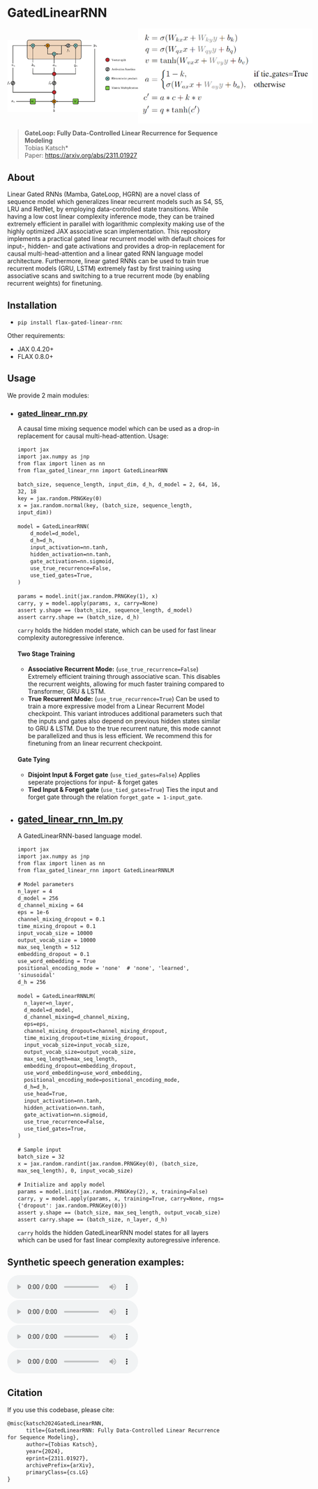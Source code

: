 # GatedLinearRNN

<div style="display: flex; justify-content: space-around; align-items: center;">
    <img src="assets/gated_linear_rnn.png" alt="GatedLinearRNN" width="300px"/>
    <img src="assets/eq.png" alt="Equation" width="400px"/>
</div>

> **GateLoop: Fully Data-Controlled Linear Recurrence for Sequence Modeling**\
> Tobias Katsch*\
> Paper: https://arxiv.org/abs/2311.01927
>

## About

Linear Gated RNNs (Mamba, GateLoop, HGRN) are a novel class of sequence model which generalizes linear recurrent 
models such as S4, S5, LRU and RetNet, by employing data-controlled state transitions. 
While having a low cost linear complexity inference mode, they can be trained extremely 
efficient in parallel with logarithmic complexity making use of the highly optimized JAX 
associative scan implementation. This repository implements a practical gated linear recurrent model with default 
choices for input-, hidden- and gate activations and provides a drop-in replacement for causal multi-head-attention 
and a linear gated RNN language model architecture. Furthermore, linear gated RNNs can be used to train true recurrent 
models (GRU, LSTM) extremely fast by first training using associative scans and switching to a true recurrent mode 
(by enabling recurrent weights) for finetuning.

## Installation

- `pip install flax-gated-linear-rnn`:

Other requirements:
- JAX 0.4.20+
- FLAX 0.8.0+

## Usage
We provide 2 main modules:
- ### [gated_linear_rnn.py](flax_gated_linear_rnn/gated_linear_rnn.py)
  A causal time mixing sequence model which can be used as a drop-in replacement for causal multi-head-attention.
  Usage:
  ```
  import jax
  import jax.numpy as jnp
  from flax import linen as nn
  from flax_gated_linear_rnn import GatedLinearRNN
  
  batch_size, sequence_length, input_dim, d_h, d_model = 2, 64, 16, 32, 18
  key = jax.random.PRNGKey(0)
  x = jax.random.normal(key, (batch_size, sequence_length, input_dim))
  
  model = GatedLinearRNN(
      d_model=d_model,
      d_h=d_h,
      input_activation=nn.tanh,
      hidden_activation=nn.tanh,
      gate_activation=nn.sigmoid,
      use_true_recurrence=False,
      use_tied_gates=True,
  )
  
  params = model.init(jax.random.PRNGKey(1), x)
  carry, y = model.apply(params, x, carry=None)
  assert y.shape == (batch_size, sequence_length, d_model)
  assert carry.shape == (batch_size, d_h)
  ```
  `carry` holds the hidden model state, which can be used for fast linear complexity autoregressive inference.
  #### Two Stage Training
  - **Associative Recurrent Mode:** (`use_true_recurrence=False`) Extremely efficient training through associative scan. This disables the recurrent weights, allowing for much faster training compared to Transformer, GRU & LSTM.
  - **True Recurrent Mode:** (`use_true_recurrence=True`) Can be used to train a more expressive model from a Linear Recurrent Model checkpoint. This variant introduces additional parameters such that the inputs and gates also depend on previous hidden states similar to GRU & LSTM. Due to the true recurrent nature, this mode cannot be parallelized and thus is less efficient. We recommend this for finetuning from an linear recurrent checkpoint.

  #### Gate Tying
  - **Disjoint Input & Forget gate** (`use_tied_gates=False`) Applies seperate projections for input- & forget gates
  - **Tied Input & Forget gate** (`use_tied_gates=True`) Ties the input and forget gate through the relation `forget_gate = 1-input_gate`.


- ## [gated_linear_rnn_lm.py](flax_gated_linear_rnn/language_models/gated_linear_rnn_lm.py)
  A GatedLinearRNN-based language model.
  ```
  import jax
  import jax.numpy as jnp
  from flax import linen as nn
  from flax_gated_linear_rnn import GatedLinearRNNLM
  
  # Model parameters
  n_layer = 4
  d_model = 256
  d_channel_mixing = 64
  eps = 1e-6
  channel_mixing_dropout = 0.1
  time_mixing_dropout = 0.1
  input_vocab_size = 10000
  output_vocab_size = 10000
  max_seq_length = 512
  embedding_dropout = 0.1
  use_word_embedding = True
  positional_encoding_mode = 'none'  # 'none', 'learned', 'sinusoidal'
  d_h = 256
  
  model = GatedLinearRNNLM(
    n_layer=n_layer,
    d_model=d_model,
    d_channel_mixing=d_channel_mixing,
    eps=eps,
    channel_mixing_dropout=channel_mixing_dropout,
    time_mixing_dropout=time_mixing_dropout,
    input_vocab_size=input_vocab_size,
    output_vocab_size=output_vocab_size,
    max_seq_length=max_seq_length,
    embedding_dropout=embedding_dropout,
    use_word_embedding=use_word_embedding,
    positional_encoding_mode=positional_encoding_mode,
    d_h=d_h,
    use_head=True,
    input_activation=nn.tanh,
    hidden_activation=nn.tanh,
    gate_activation=nn.sigmoid,
    use_true_recurrence=False,
    use_tied_gates=True,
  )
  
  # Sample input
  batch_size = 32
  x = jax.random.randint(jax.random.PRNGKey(0), (batch_size, max_seq_length), 0, input_vocab_size)
  
  # Initialize and apply model
  params = model.init(jax.random.PRNGKey(2), x, training=False)
  carry, y = model.apply(params, x, training=True, carry=None, rngs={'dropout': jax.random.PRNGKey(0)})
  assert y.shape == (batch_size, max_seq_length, output_vocab_size)
  assert carry.shape == (batch_size, n_layer, d_h)
  ```
  `carry` holds the hidden GatedLinearRNN model states for all layers which can be used for fast linear complexity autoregressive inference.

## Synthetic speech generation examples:

<audio controls>
  <source src="assets/generated_1.wav" type="audio/wav">
  Your browser does not support the audio tag.
</audio>

<audio controls>
  <source src="assets/generated_2.wav" type="audio/wav">
  Your browser does not support the audio tag.
</audio>

<audio controls>
  <source src="assets/generated_3.wav" type="audio/wav">
  Your browser does not support the audio tag.
</audio>

<audio controls>
  <source src="assets/generated_4.wav" type="audio/wav">
  Your browser does not support the audio tag.
</audio>


## Citation

If you use this codebase, please cite:
```
@misc{katsch2024GatedLinearRNN,
      title={GatedLinearRNN: Fully Data-Controlled Linear Recurrence for Sequence Modeling}, 
      author={Tobias Katsch},
      year={2024},
      eprint={2311.01927},
      archivePrefix={arXiv},
      primaryClass={cs.LG}
}
```
